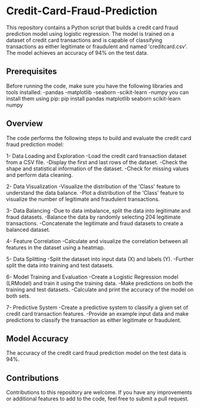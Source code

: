 # Credit-Card-Fraud-Prediction
This repository contains a Python script that builds a credit card fraud prediction model using logistic regression.
The model is trained on a dataset of credit card transactions and is capable of classifying transactions as either legitimate or fraudulent and named 'creditcard.csv'.
The model achieves an accuracy of 94% on the test data.

## Prerequisites
Before running the code, make sure you have the following libraries and tools installed:
-pandas
-matplotlib
-seaborn
-scikit-learn
-numpy
you can install them using pip: pip install pandas matplotlib seaborn scikit-learn numpy

## Overview
The code performs the following steps to build and evaluate the credit card fraud prediction model:

1- Data Loading and Exploration
-Load the credit card transaction dataset from a CSV file.
-Display the first and last rows of the dataset.
-Check the shape and statistical information of the dataset.
-Check for missing values and perform data cleaning.

2- Data Visualization
-Visualize the distribution of the 'Class' feature to understand the data balance.
-Plot a distribution of the 'Class' feature to visualize the number of legitimate and fraudulent transactions.

3- Data Balancing
-Due to data imbalance, split the data into legitimate and fraud datasets.
-Balance the data by randomly selecting 204 legitimate transactions.
-Concatenate the legitimate and fraud datasets to create a balanced dataset.

4- Feature Correlation
-Calculate and visualize the correlation between all features in the dataset using a heatmap.

5- Data Splitting
-Split the dataset into input data (X) and labels (Y).
-Further split the data into training and test datasets.

6- Model Training and Evaluation
-Create a Logistic Regression model (LRModel) and train it using the training data.
-Make predictions on both the training and test datasets.
-Calculate and print the accuracy of the model on both sets.

7- Predictive System
-Create a predictive system to classify a given set of credit card transaction features.
-Provide an example input data and make predictions to classify the transaction as either legitimate or fraudulent.

## Model Accuracy
The accuracy of the credit card fraud prediction model on the test data is 94%.

## Contributions
Contributions to this repository are welcome. 
If you have any improvements or additional features to add to the code, feel free to submit a pull request.
